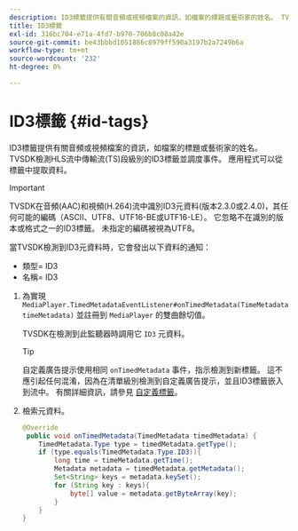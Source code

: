 ```yaml
---
description: ID3標籤提供有關音頻或視頻檔案的資訊，如檔案的標題或藝術家的姓名。 TVSDK檢測HLS流中傳輸流(TS)段級別的ID3標籤並調度事件。 應用程式可以從標籤中提取資料。
title: ID3標籤
exl-id: 316bc704-e71a-4fd7-b970-706b8c08a42e
source-git-commit: be43bbbd1051886c8979ff590a3197b2a7249b6a
workflow-type: tm+mt
source-wordcount: '232'
ht-degree: 0%

---
```


# ID3標籤 {#id-tags}

ID3標籤提供有關音頻或視頻檔案的資訊，如檔案的標題或藝術家的姓名。 TVSDK檢測HLS流中傳輸流(TS)段級別的ID3標籤並調度事件。 應用程式可以從標籤中提取資料。

>[!IMPORTANT]
>
>TVSDK在音頻(AAC)和視頻(H.264)流中識別ID3元資料(版本2.3.0或2.4.0)，其任何可能的編碼（ASCII、UTF8、UTF16-BE或UTF16-LE）。 它忽略不在識別的版本或格式之一的ID3標籤。 未指定的編碼被視為UTF8。

當TVSDK檢測到ID3元資料時，它會發出以下資料的通知：

* 類型= ID3
* 名稱= ID3

1. 為實現 `MediaPlayer.TimedMetadataEventListener#onTimedMetadata(TimeMetadata timeMetadata)` 並註冊到 `MediaPlayer` 的雙曲餘切值。

   TVSDK在檢測到此監聽器時調用它 `ID3` 元資料。

   >[!TIP]
   >
   >自定義廣告提示使用相同 `onTimedMetadata` 事件，指示檢測到新標籤。 這不應引起任何混淆，因為在清單級別檢測到自定義廣告提示，並且ID3標籤嵌入到流中。 有關詳細資訊，請參見 [自定義標籤](../../tvsdk-2.7-for-android/ad-insertion/custom-tags-configure/c-psdk-android-2.7-custom-tags-configure.md)。


1. 檢索元資料。

   ```java
   @Override 
    public void onTimedMetadata(TimedMetadata timedMetadata) { 
       TimedMetadata.Type type = timedMetadata.getType(); 
       if (type.equals(TimedMetadata.Type.ID3)){ 
           long time = timeMetadata.getTime(); 
           Metadata metadata = timedMetadata.getMetadata(); 
           Set<String> keys = metadata.keySet(); 
           for (String key : keys){ 
               byte[] value = metadata.getByteArray(key); 
           } 
       } 
   }
   ```
